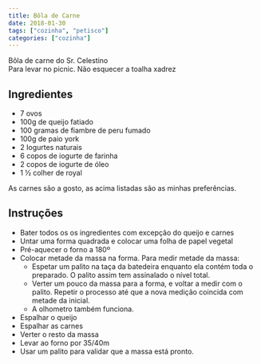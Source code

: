 ```yaml
---
title: Bôla de Carne
date: 2018-01-30
tags: ["cozinha", "petisco"]
categories: ["cozinha"]
---
```


Bôla de carne do Sr. Celestino  
Para levar no picnic. Não esquecer a toalha xadrez 
<!--more-->

## Ingredientes
* 7 ovos
* 100g de queijo fatiado
* 100 gramas de fiambre de peru fumado
* 100g de paio york
* 2 Iogurtes naturais
* 6 copos de iogurte de farinha
* 2 copos de iogurte de óleo
* 1 ½ colher de royal

As carnes são a gosto, as acima listadas são as minhas preferências.

## Instruções
* Bater todos os os ingredientes com excepção do queijo e carnes
* Untar uma forma quadrada e colocar uma folha de papel vegetal
* Pré-aquecer o forno a 180º
* Colocar metade da massa na forma. Para medir metade da massa:
   * Espetar um palito na taça da batedeira enquanto ela contém toda o preparado. O palito assim tem assinalado o nível total.
   * Verter um pouco da massa para a forma, e voltar a medir com o palito. Repetir o  processo até que a nova medição coincida com metade da inicial.
   * A olhometro também funciona.
* Espalhar o queijo
* Espalhar as carnes
* Verter o resto da massa
* Levar ao forno por 35/40m
* Usar um palito para validar que a massa está pronto.



